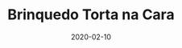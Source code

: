 ---
template: SingleToy
title: Brinquedo Torta na Cara
status: Featured / Published
date: '2020-02-10'
featuredImage: https://brincadeira.co/products/list_tortanacara.png
price: R$230,00
excerpt: >-
  Acreditamos que o brincar e aprender devem andar juntinhos e ajudam na formação de hábitos, atitudes e valores. Indo nessa direção, a BRINCADEIRA DE CRIANÇA inovou mais uma vez. Indicado para escolas, recreadores, clubes, hotéis, reuniões familiares ou simplesmente, aquele encontro de amigos no fim de semana; é um brinquedo interativo, capaz de tornar sua gincana muito mais dinâmica e divertida!
categories:
  - category: Torta na Cara
meta:
  canonicalLink: 'https://brincadeira.co/brinquedos/brinquedo-torta-na-cara/'
  noindex: false
  title: Brinquedo Torta na Cara
  description: Torta na Cara é um brinquedo interativo, capaz de tornar sua gincana muito mais dinâmica e divertida!
---
